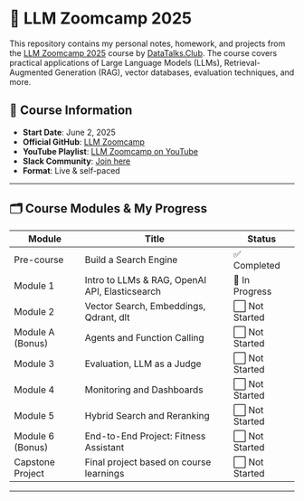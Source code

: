 # 🧠 LLM Zoomcamp 2025

This repository contains my personal notes, homework, and projects from the [LLM Zoomcamp 2025](https://github.com/DataTalksClub/llm-zoomcamp) course by [DataTalks.Club](https://datatalks.club/). The course covers practical applications of Large Language Models (LLMs), Retrieval-Augmented Generation (RAG), vector databases, evaluation techniques, and more.

## 📅 Course Information

- **Start Date**: June 2, 2025
- **Official GitHub**: [LLM Zoomcamp](https://github.com/DataTalksClub/llm-zoomcamp)
- **YouTube Playlist**: [LLM Zoomcamp on YouTube](https://www.youtube.com/@DataTalksClub)
- **Slack Community**: [Join here](https://datatalks.club/slack.html)
- **Format**: Live & self-paced

---

## 🗂️ Course Modules & My Progress

| Module | Title | Status |
|--------|-------|--------|
| Pre-course | Build a Search Engine | ✅ Completed |
| Module 1 | Intro to LLMs & RAG, OpenAI API, Elasticsearch | 🔄 In Progress |
| Module 2 | Vector Search, Embeddings, Qdrant, dlt | ⬜ Not Started |
| Module A (Bonus) | Agents and Function Calling | ⬜ Not Started |
| Module 3 | Evaluation, LLM as a Judge | ⬜ Not Started |
| Module 4 | Monitoring and Dashboards | ⬜ Not Started |
| Module 5 | Hybrid Search and Reranking | ⬜ Not Started |
| Module 6 (Bonus) | End-to-End Project: Fitness Assistant | ⬜ Not Started |
| Capstone Project | Final project based on course learnings | ⬜ Not Started |

---
